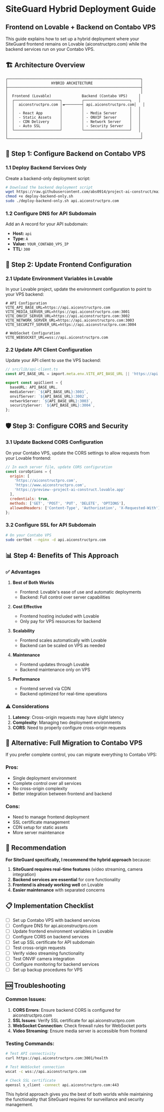 # SiteGuard Hybrid Deployment Guide
## Frontend on Lovable + Backend on Contabo VPS

This guide explains how to set up a hybrid deployment where your SiteGuard frontend remains on Lovable (aiconstructpro.com) while the backend services run on your Contabo VPS.

## 🏗️ Architecture Overview

```
┌─────────────────────────────────────────────────────────────┐
│                    HYBRID ARCHITECTURE                      │
├─────────────────────────────────────────────────────────────┤
│                                                             │
│  Frontend (Lovable)              Backend (Contabo VPS)     │
│  ┌─────────────────────┐         ┌─────────────────────┐   │
│  │  aiconstructpro.com │◄────────┤ api.aiconstructpro.com│   │
│  │                     │         │                     │   │
│  │  - React App        │         │ - Media Server      │   │
│  │  - Static Assets    │         │ - ONVIF Server      │   │
│  │  - CDN Delivery     │         │ - Network Server    │   │
│  │  - Auto SSL         │         │ - Security Server   │   │
│  └─────────────────────┘         └─────────────────────┘   │
│                                                             │
└─────────────────────────────────────────────────────────────┘
```

## 🚀 Step 1: Configure Backend on Contabo VPS

### 1.1 Deploy Backend Services Only

Create a backend-only deployment script:

```bash
# Download the backend deployment script
wget https://raw.githubusercontent.com/abs0914/project-ai-construct/main/deploy-backend-only.sh
chmod +x deploy-backend-only.sh
sudo ./deploy-backend-only.sh api.aiconstructpro.com
```

### 1.2 Configure DNS for API Subdomain

Add an A record for your API subdomain:
- **Host:** `api`
- **Type:** `A`
- **Value:** `YOUR_CONTABO_VPS_IP`
- **TTL:** `300`

## 🔧 Step 2: Update Frontend Configuration

### 2.1 Update Environment Variables in Lovable

In your Lovable project, update the environment configuration to point to your VPS backend:

```env
# API Configuration
VITE_API_BASE_URL=https://api.aiconstructpro.com
VITE_MEDIA_SERVER_URL=https://api.aiconstructpro.com:3001
VITE_ONVIF_SERVER_URL=https://api.aiconstructpro.com:3002
VITE_NETWORK_SERVER_URL=https://api.aiconstructpro.com:3003
VITE_SECURITY_SERVER_URL=https://api.aiconstructpro.com:3004

# WebSocket Configuration
VITE_WEBSOCKET_URL=wss://api.aiconstructpro.com
```

### 2.2 Update API Client Configuration

Update your API client to use the VPS backend:

```typescript
// src/lib/api-client.ts
const API_BASE_URL = import.meta.env.VITE_API_BASE_URL || 'https://api.aiconstructpro.com';

export const apiClient = {
  baseURL: API_BASE_URL,
  mediaServer: `${API_BASE_URL}:3001`,
  onvifServer: `${API_BASE_URL}:3002`,
  networkServer: `${API_BASE_URL}:3003`,
  securityServer: `${API_BASE_URL}:3004`,
};
```

## 🛡️ Step 3: Configure CORS and Security

### 3.1 Update Backend CORS Configuration

On your Contabo VPS, update the CORS settings to allow requests from your Lovable frontend:

```javascript
// In each server file, update CORS configuration
const corsOptions = {
  origin: [
    'https://aiconstructpro.com',
    'https://www.aiconstructpro.com',
    'https://preview--project-ai-construct.lovable.app'
  ],
  credentials: true,
  methods: ['GET', 'POST', 'PUT', 'DELETE', 'OPTIONS'],
  allowedHeaders: ['Content-Type', 'Authorization', 'X-Requested-With']
};
```

### 3.2 Configure SSL for API Subdomain

```bash
# On your Contabo VPS
sudo certbot --nginx -d api.aiconstructpro.com
```

## 📊 Step 4: Benefits of This Approach

### ✅ Advantages

1. **Best of Both Worlds**
   - Frontend: Lovable's ease of use and automatic deployments
   - Backend: Full control over server capabilities

2. **Cost Effective**
   - Frontend hosting included with Lovable
   - Only pay for VPS resources for backend

3. **Scalability**
   - Frontend scales automatically with Lovable
   - Backend can be scaled on VPS as needed

4. **Maintenance**
   - Frontend updates through Lovable
   - Backend maintenance only on VPS

5. **Performance**
   - Frontend served via CDN
   - Backend optimized for real-time operations

### ⚠️ Considerations

1. **Latency**: Cross-origin requests may have slight latency
2. **Complexity**: Managing two deployment environments
3. **CORS**: Need to properly configure cross-origin requests

## 🔄 Alternative: Full Migration to Contabo VPS

If you prefer complete control, you can migrate everything to Contabo VPS:

### Pros:
- Single deployment environment
- Complete control over all services
- No cross-origin complexity
- Better integration between frontend and backend

### Cons:
- Need to manage frontend deployment
- SSL certificate management
- CDN setup for static assets
- More server maintenance

## 🎯 Recommendation

**For SiteGuard specifically, I recommend the hybrid approach** because:

1. **SiteGuard requires real-time features** (video streaming, camera integration)
2. **Backend services are essential** for core functionality
3. **Frontend is already working well** on Lovable
4. **Easier maintenance** with separated concerns

## 📋 Implementation Checklist

- [ ] Set up Contabo VPS with backend services
- [ ] Configure DNS for api.aiconstructpro.com
- [ ] Update frontend environment variables in Lovable
- [ ] Configure CORS on backend services
- [ ] Set up SSL certificate for API subdomain
- [ ] Test cross-origin requests
- [ ] Verify video streaming functionality
- [ ] Test ONVIF camera integration
- [ ] Configure monitoring for backend services
- [ ] Set up backup procedures for VPS

## 🆘 Troubleshooting

### Common Issues:

1. **CORS Errors**: Ensure backend CORS is configured for aiconstructpro.com
2. **SSL Issues**: Verify SSL certificate for api.aiconstructpro.com
3. **WebSocket Connection**: Check firewall rules for WebSocket ports
4. **Video Streaming**: Ensure media server is accessible from frontend

### Testing Commands:

```bash
# Test API connectivity
curl https://api.aiconstructpro.com:3001/health

# Test WebSocket connection
wscat -c wss://api.aiconstructpro.com

# Check SSL certificate
openssl s_client -connect api.aiconstructpro.com:443
```

This hybrid approach gives you the best of both worlds while maintaining the functionality that SiteGuard requires for surveillance and security management.

